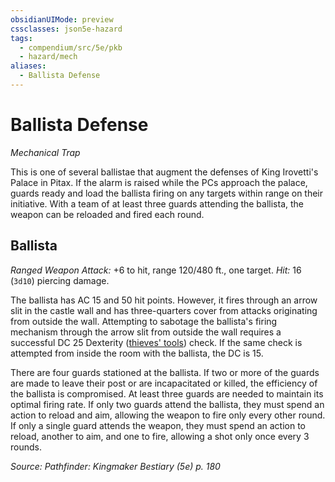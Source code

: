 ```yaml
---
obsidianUIMode: preview
cssclasses: json5e-hazard
tags:
  - compendium/src/5e/pkb
  - hazard/mech
aliases:
  - Ballista Defense
---
```

# Ballista Defense
*Mechanical Trap*  

This is one of several ballistae that augment the defenses of King Irovetti's Palace in Pitax. If the alarm is raised while the PCs approach the palace, guards ready and load the ballista firing on any targets within range on their initiative. With a team of at least three guards attending the ballista, the weapon can be reloaded and fired each round.

## Ballista

*Ranged Weapon Attack:* +6 to hit, range 120/480 ft., one target. *Hit:*  16 (`3d10`) piercing damage.

The ballista has AC 15 and 50 hit points. However, it fires through an arrow slit in the castle wall and has three-quarters cover from attacks originating from outside the wall. Attempting to sabotage the ballista's firing mechanism through the arrow slit from outside the wall requires a successful DC 25 Dexterity ([thieves' tools](2-Mechanics/CLI/items/thieves-tools.md)) check. If the same check is attempted from inside the room with the ballista, the DC is 15.

There are four guards stationed at the ballista. If two or more of the guards are made to leave their post or are incapacitated or killed, the efficiency of the ballista is compromised. At least three guards are needed to maintain its optimal firing rate. If only two guards attend the ballista, they must spend an action to reload and aim, allowing the weapon to fire only every other round. If only a single guard attends the weapon, they must spend an action to reload, another to aim, and one to fire, allowing a shot only once every 3 rounds.

*Source: Pathfinder: Kingmaker Bestiary (5e) p. 180*